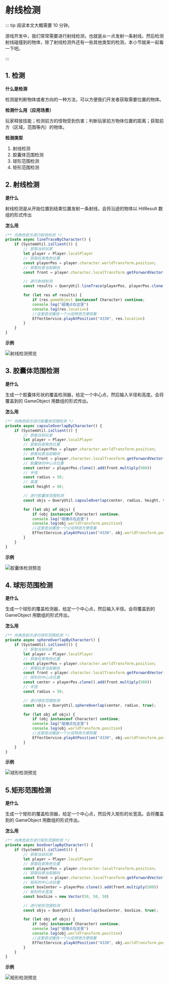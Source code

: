 # 射线检测

::: tip 阅读本文大概需要 10 分钟。

游戏开发中，我们常常需要进行射线检测，也就是从一点发射一条射线，然后检测射线碰撞到的物体，除了射线检测外还有一些其他类型的检测，本小节就来一起看一下吧。

:::

## 1. 检测

**什么是检测**

检测是判断物体或者方向的一种方法，可以方便我们开发者获取需要位置的物体。

**检测什么用（应用场景）**

玩家释放技能；检测前方的怪物受到伤害；判断玩家前方物体位置的距离；获取前方（区域，范围等内）的物体。

**检测类型**

1. 射线检测
2. 胶囊体范围检测
3. 球形范围检测
4. 矩形范围检测

## 2. 射线检测

**是什么**

射线检测是从开始位置到结束位置发射一条射线，会将沿途的物体以 HitResult 数组的形式传出

**怎么用**

```ts
/** 向角色前方进行射线检测 */
private async lineTraceByCharacter() {
    if (SystemUtil.isClient()) {
        // 获取当前玩家 
        let player = Player.localPlayer
        // 获取玩家角色位置
        const playerPos = player.character.worldTransform.position;
        // 获取玩家当前朝向
        const front = player.character.localTransform.getForwardVector();

        // 进行射线检测
        const results = QueryUtil.lineTrace(playerPos, playerPos.clone().add(front.multiply(1000)), true, true);

        for (let res of results) {
            if (res.gameObject instanceof Character) continue;
            console.log("碰撞点在这里")
            console.log(res.location)
            //这里尝试播放一个火焰特效方便观看
            EffectService.playAtPosition("4330", res.location)
        }
    }
}
```

**示例**

![射线检测预览](https://arkimg.ark.online/%E5%B0%84%E7%BA%BF%E6%A3%80%E6%B5%8B%E9%A2%84%E8%A7%88.gif)



## 3. 胶囊体范围检测

**是什么**

生成一个胶囊体形状的覆盖检测器，给定一个中心点，然后输入半径和高度。会将覆盖到的 GameObject 用数组的形式传出。

**怎么用**

```ts
/** 向角色前方进行胶囊体范围检测 */
private async capsuleOverlapByCharacter() {
    if (SystemUtil.isClient()) {
        // 获取当前玩家 
        let player = Player.localPlayer
        // 获取玩家角色位置
        const playerPos = player.character.worldTransform.position;
        // 获取玩家当前朝向
        const front = player.character.localTransform.getForwardVector();
        // 胶囊体的中心点位置
        const center = playerPos.clone().add(front.multiply(500))
        // 半径
        const radius = 50;
        // 高度
        const height = 80;

        // 进行胶囊体范围检测
        const objs = QueryUtil.capsuleOverlap(center, radius, height, true);

        for (let obj of objs) {
            if (obj instanceof Character) continue;
            console.log("碰撞点在这里")
            console.log(obj.worldTransform.position)
            //这里尝试播放一个火焰特效方便观看
            EffectService.playAtPosition("4330", obj.worldTransform.position)
        }
    }
}
```

**示例**

![胶囊体检测预览](https://arkimg.ark.online/%E8%83%B6%E5%9B%8A%E4%BD%93%E6%A3%80%E6%B5%8B%E9%A2%84%E8%A7%88.gif)

## 4. 球形范围检测

**是什么**

生成一个球形的覆盖检测器，给定一个中心点，然后输入半径。会将覆盖到的 GameObject 用数组的形式传出。

**怎么用**

```ts
/** 向角色前方进行球形范围检测 */
private async sphereOverlapByCharacter() {
    if (SystemUtil.isClient()) {
        // 获取当前玩家 
        let player = Player.localPlayer
        // 获取玩家角色位置
        const playerPos = player.character.worldTransform.position;
        // 获取玩家当前朝向
        const front = player.character.localTransform.getForwardVector();
        // 球形的中心点位置
        const center = playerPos.clone().add(front.multiply(500))
        // 半径
        const radius = 50;

        // 进行球形范围检测
        const objs = QueryUtil.sphereOverlap(center, radius, true);

        for (let obj of objs) {
            if (obj instanceof Character) continue;
            console.log("碰撞点在这里")
            console.log(obj.worldTransform.position)
            //这里尝试播放一个火焰特效方便观看
            EffectService.playAtPosition("4330", obj.worldTransform.position)
        }
    }
}
```

**示例**

![球形检测预览](https://arkimg.ark.online/%E7%90%83%E5%BD%A2%E6%A3%80%E6%B5%8B%E9%A2%84%E8%A7%88.gif)

## 5.矩形范围检测

**是什么**

生成一个矩形的覆盖检测器，给定一个中心点，然后传入矩形的长宽高。会将覆盖到的 GameObject 用数组的形式传出。

**怎么用**

```ts
/** 向角色前方进行矩形范围检测 */
private async boxOverlapByCharacter() {
    if (SystemUtil.isClient()) {
        // 获取当前玩家 
        let player = Player.localPlayer
        // 获取玩家角色位置
        const playerPos = player.character.localTransform.position;
        // 获取玩家当前朝向
        const front = player.character.localTransform.getForwardVector();
        // 矩形的中心点位置
        const boxCenter = playerPos.clone().add(front.multiply(500))
        // 矩形的长宽高
        const boxSize = new Vector(50, 50, 50)

        // 进行矩形范围检测
        const objs = QueryUtil.boxOverlap(boxCenter, boxSize, true);

        for (let obj of objs) {
            if (obj instanceof Character) continue;
            console.log("碰撞点在这里")
            console.log(obj.worldTransform.position)
            //这里尝试播放一个火焰特效方便观看
            EffectService.playAtPosition("4330", obj.worldTransform.position)
        }
    }
}
```

**示例**

![矩形检测预览](https://arkimg.ark.online/%E7%9F%A9%E5%BD%A2%E6%A3%80%E6%B5%8B%E9%A2%84%E8%A7%88.gif)
